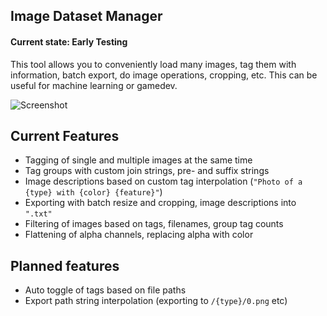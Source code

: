 ## Image Dataset Manager

#### Current state: Early Testing

This tool allows you to conveniently load many images, tag them with information, batch export, do image operations, cropping, etc. This can be useful for machine learning or gamedev.

![Screenshot](https://github.com/dekdevy/idm/blob/main/screenshot.png?raw=true)

## Current Features
- Tagging of single and multiple images at the same time
- Tag groups with custom join strings, pre- and suffix strings
- Image descriptions based on custom tag interpolation (`"Photo of a {type} with {color} {feature}"`)
- Exporting with batch resize and cropping, image descriptions into `".txt"`
- Filtering of images based on tags, filenames, group tag counts
- Flattening of alpha channels, replacing alpha with color

## Planned features
- Auto toggle of tags based on file paths
- Export path string interpolation (exporting to `/{type}/0.png` etc)